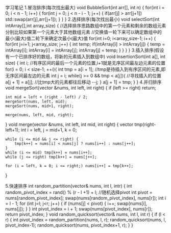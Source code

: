 学习笔记
1.冒泡排序(每次找出最大)
void BubbleSort(int arr[], int n)
{
    for(int i = 0; i < n - 1; i++)
    {
        for(int j = 0; j < n - i - 1; j++)
        {
            if(arr[j] > arr[j+1])
                std::swap(arr[j],arr[j+1]);
        }
    }
}
2.选择排序(每次找出最小)
void selectSort(int intArray[],int array_size)
{
    //选择排序思路数组中的第一个元素和剩余的数组元素分别比较如果第一个元素大于其他数组元素
    //交换值一轮下来可以确定数组中的最小(最大)值二轮下来确定次最小(最大)值 
    for(int i=0; i<array_size-1; i++)
    {
        for(int j=i+1; j<array_size; j++)
        {
            int temp;
            if(intArray[i] > intArray[j])
            {
                temp = intArray[i];
                intArray[i] = intArray[j];
                intArray[j] = temp;
            }
        }
    }
}
3.插入排序(假设有一个已排序好的数组，将新的元素插入到数组中)
void InsertionSort(int a[], int size)
{
	int i;			//有序区间的最后一个元素的位置,i+1就是无序区间最左边元素的位置
	for(i = 0; i < size-1; ++i){
		int tmp = a[i + 1];  //tmp是待插入到有序区间的元素,即无序区间最左边的元素
		int j = i;
		while(j >= 0 && tmp < a[j]){		//寻找插入的位置 
			a[j + 1] = a[j];				//比tmp大的元素都往后移动 
			--j;
		}
		a[j + 1] = tmp;
	}
}
4.并归排序
void mergeSort(vector<int> &nums, int left, int right) {
	if (left >= right) return;
	
	int mid = left + (right - left) / 2;
	mergeSort(nums, left, mid);
	mergeSort(nums, mid+1, right);
	
	merge(nums, left, mid, right);
}
void merge(vector<int> &nums, int left, int mid, int right) {
	vector<int> tmp(right-left+1);
	int i = left, j = mid+1, k = 0;
	
	while (i <= mid && j <= right) {
		tmp[k++] = nums[i] < nums[j] ? nums[i++] : nums[j++];
	}
	while (i <= mid) tmp[k++] = nums[i++];
	while (j <= right) tmp[k++] = nums[j++];
	
	for (i = left, k = 0; i <= right;) nums[i++] = tmp[k++];
}

5.快速排序
int random_partition(vector<int>& nums, int l, intr) {
  int random_pivot_index = rand() % (r - l +1) + l;  //随机选择pivot
  int pivot = nums[random_pivot_index];
  swap(nums[random_pivot_index], nums[r]);
  int i = l - 1;
  for (int j=l; j<r; j++) {
    if (nums[j] < pivot) {
      i++;
      swap(nums[i], nums[j]);
    }
  }
  int pivot_index = i + 1;
  swap(nums[pivot_index], nums[r]);
  return pivot_index;
}
void random_quicksort(vector<int>& nums, int l, int r) {
  if (l < r) {
    int pivot_index = random_partition(nums, l, r);
    random_quicksort(nums, l, pivot_index-1);
    random_quicksort(nums, pivot_index+1, r);
  }
}